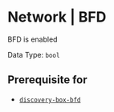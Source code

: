 # Network | BFD

BFD is enabled

Data Type: `bool`

## Prerequisite for

- [`discovery-box-bfd`](../../../admin/discovery/box/bfd.md)
